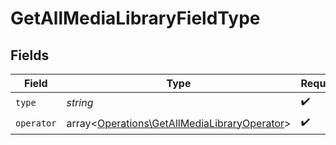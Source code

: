 # GetAllMediaLibraryFieldType


## Fields

| Field                                                                                                 | Type                                                                                                  | Required                                                                                              | Description                                                                                           | Example                                                                                               |
| ----------------------------------------------------------------------------------------------------- | ----------------------------------------------------------------------------------------------------- | ----------------------------------------------------------------------------------------------------- | ----------------------------------------------------------------------------------------------------- | ----------------------------------------------------------------------------------------------------- |
| `type`                                                                                                | *string*                                                                                              | :heavy_check_mark:                                                                                    | N/A                                                                                                   | tag                                                                                                   |
| `operator`                                                                                            | array<[Operations\GetAllMediaLibraryOperator](../../Models/Operations/GetAllMediaLibraryOperator.md)> | :heavy_check_mark:                                                                                    | N/A                                                                                                   |                                                                                                       |
